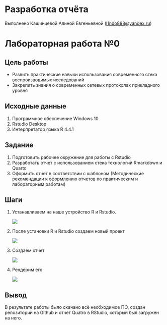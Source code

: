 # Разработка отчёта
Выполнено Кашинцевой Алиной Евгеньевной (l1ndo888@yandex.ru)

## 

# Лабораторная работа №0

## Цель работы

-   Развить практические навыки использования современного стека
    воспроизводимых исследований
-   Закрепить знания о современных сетевых протоколах прикладного уровня

## Исходные данные

1.  Программное обеспечение Windows 10
2.  Rstudio Desktop
3.  Интерпретатор языка R 4.4.1

## Задание

1.  Подготовить рабочее окружение для работы с Rstudio
2.  Разработать отчет с использованием стека технологий Rmarkdown и
    Quarto
3.  Оформить отчет в соответствии с шаблоном (Методические рекомендации
    к оформлению отчетов по практическим и лабораторным работам)

## Шаги

1.  Устанавливаем на наше устройство R и Rstudio.

    ![](img/1.png)

2.  После установки R и Rstudio создаем новый проект

    ![](img/2.png)

3.  Создаем отчет

    ![](img/3.png)

4.  Рендерим его

    ![](img/4.png)

## Вывод

В результате работы было скачано всё необходимое ПО, создан репозиторий
на Github и отчет Quatro в RStudio, который был загружен на него.
